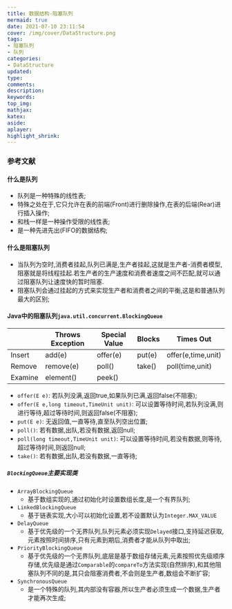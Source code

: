 ```yaml
---
title: 数据结构-阻塞队列
mermaid: true
date: 2021-07-10 23:11:54
cover: /img/cover/DataStructure.png
tags:
- 阻塞队列
- 队列
categories:
- DataStructure
updated:
type:
comments:
description:
keywords:
top_img:
mathjax:
katex:
aside:
aplayer:
highlight_shrink:
---
```


### 参考文献

#### 什么是队列

* 队列是一种特殊的线性表;
* 特殊之处在于,它只允许在表的前端(Front)进行删除操作,在表的后端(Rear)进行插入操作;
* 和栈一样是一种操作受限的线性表;
* 是一种先进先出(FIFO的数据结构;

#### 什么是阻塞队列

* 当队列为空时,消费者挂起,队列已满是,生产者挂起,这就是生产者-消费者模型,阻塞就是将线程挂起.若生产者的生产速度和消费者速度之间不匹配,就可以通过阻塞队列让速度快的暂时阻塞.
* 阻塞队列会通过挂起的方式来实现生产者和消费者之间的平衡,这是和普通队列最大的区别;

#### Java中的阻塞队列`java.util.concurrent.BlockingQueue`

|         | Throws Exception | Special Value | Blocks | Times Out          |
| ------- | ---------------- | ------------- | ------ | ------------------ |
| Insert  | add(e)           | offer(e)      | put(e) | offer(e,time,unit) |
| Remove  | remove(e)        | poll()        | take() | poll(time,unit)    |
| Examine | element()        | peek()        |        |                    |

* `offer(E e)`: 若队列没满,返回true,如果队列已满,返回false(不阻塞);
* `offer(E e,long timeout,TimeUnit unit)`: 可以设置等待时间,若队列没满,则进行等待,超过等待时间,则返回false(不阻塞);
* `put(E e)`: 无返回值,一直等待,直至队列空出位置;
* `poll()`: 若有数据,出队,若没有数据,返回null;
* `poll(long timeout,TimeUnit unit)`: 可以设置等待时间,若没有数据,则等待,超过等待时间,则返回null;
* `take()`: 若有数据,出队,若没有数据,一直等待;

##### `BlockingQueue`主要实现类

* `ArrayBlockingQueue`
  * 基于数组实现的,通过初始化时设置数组长度,是一个有界队列;
* `LinkedBlockingQueue`
  * 基于链表实现,大小可以初始化设置,若不设置默认为`Integer.MAX_VALUE`
* `DelayQueue`
  * 基于优先级的一个无界队列,队列元素必须实现`Delayed`接口,支持延迟获取,元素按照时间排序,只有元素到期后,消费者才能从队列中取出;
* `PriorityBlockingQueue`
  * 基于优先级的一个无界队列,底层是基于数组存储元素,元素按照优先级顺序存储,优先级是通过`Comparable`的`compareTo`方法实现(自然排序),和其他阻塞队列不同的是,其只会阻塞消费者,不会则是生产者,数组会不断扩容;
* `SynchronousQueue`
  * 是一个特殊的队列,其内部没有容器,所以生产者必须生成一个数据,生产者才能再次生成;
